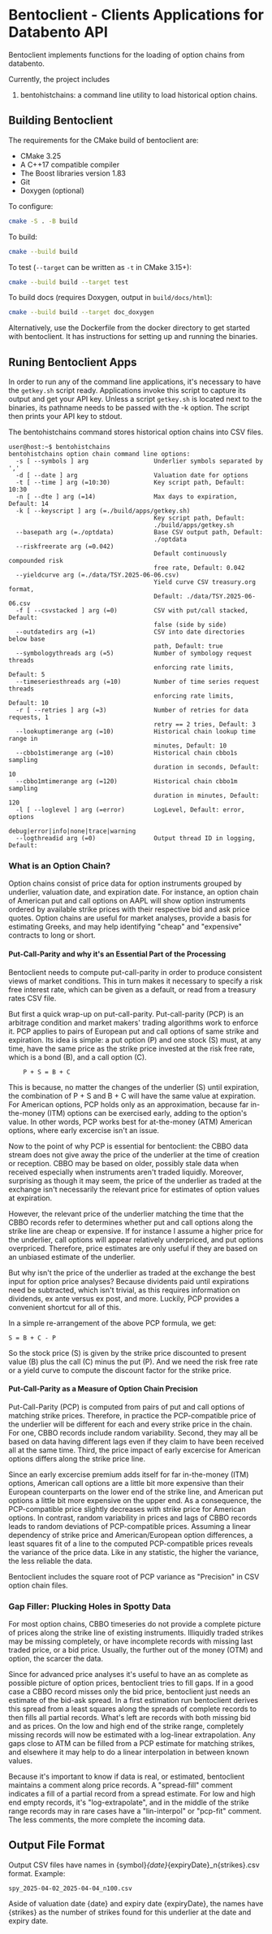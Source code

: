 #  Bentoclient - Clients Applications for Databento API

Bentoclient implements functions for the loading of option chains from databento.

Currently, the project includes

1. bentohistchains: a command line utility to load historical option chains.

## Building Bentoclient

The requirements for the CMake build of bentoclient are:

- CMake 3.25
- A C++17 compatible compiler
- The Boost libraries version 1.83
- Git
- Doxygen (optional)

To configure:

```bash
cmake -S . -B build
```

To build:

```bash
cmake --build build
```

To test (`--target` can be written as `-t` in CMake 3.15+):

```bash
cmake --build build --target test
```

To build docs (requires Doxygen, output in `build/docs/html`):

```bash
cmake --build build --target doc_doxygen
```

Alternatively, use the Dockerfile from the docker directory to get started with bentoclient. It has instructions for setting up and running the binaries.

## Runing Bentoclient Apps

In order to run any of the command line applications, it's necessary to have the `getkey.sh` script ready. Applications invoke this script to capture its output and get your API key. Unless a script `getkey.sh` is located next to the binaries, its pathname needs to be passed with the -k option. The script then prints your API key to stdout.

The bentohistchains command stores historical option chains into CSV files.

```
user@host:~$ bentohistchains 
bentohistchains option chain command line options:
  -s [ --symbols ] arg                  Underlier symbols separated by ','
  -d [ --date ] arg                     Valuation date for options
  -t [ --time ] arg (=10:30)            Key script path, Default: 10:30
  -n [ --dte ] arg (=14)                Max days to expiration, Default: 14
  -k [ --keyscript ] arg (=./build/apps/getkey.sh)
                                        Key script path, Default: 
                                        ./build/apps/getkey.sh
  --basepath arg (=./optdata)           Base CSV output path, Default: 
                                        ./optdata
  --riskfreerate arg (=0.042)
                                        Default continuously compounded risk 
                                        free rate, Default: 0.042
  --yieldcurve arg (=./data/TSY.2025-06-06.csv)
                                        Yield curve CSV treasury.org format, 
                                        Default: ./data/TSY.2025-06-06.csv
  -f [ --csvstacked ] arg (=0)          CSV with put/call stacked, Default: 
                                        false (side by side)
  --outdatedirs arg (=1)                CSV into date directories below base 
                                        path, Default: true
  --symbologythreads arg (=5)           Number of symbology request threads 
                                        enforcing rate limits, Default: 5
  --timeseriesthreads arg (=10)         Number of time series request threads 
                                        enforcing rate limits, Default: 10
  -r [ --retries ] arg (=3)             Number of retries for data requests, 1 
                                        retry == 2 tries, Default: 3
  --lookuptimerange arg (=10)           Historical chain lookup time range in 
                                        minutes, Default: 10
  --cbbo1stimerange arg (=10)           Historical chain cbbo1s sampling 
                                        duration in seconds, Default: 10
  --cbbo1mtimerange arg (=120)          Historical chain cbbo1m sampling 
                                        duration in minutes, Default: 120
  -l [ --loglevel ] arg (=error)        LogLevel, Default: error, options 
                                        debug|error|info|none|trace|warning
  --logthreadid arg (=0)                Output thread ID in logging, Default: 

```

### What is an Option Chain?

Option chains consist of price data for option instruments grouped by underlier, valuation date, and expiration date. For instance, an option chain of American put and call options on AAPL will show option instruments ordered by available strike prices with their respective bid and ask price quotes. Option chains are useful for market analyses, provide a basis for estimating Greeks, and may help identifying "cheap" and "expensive" contracts to long or short.

#### Put-Call-Parity and why it's an Essential Part of the Processing

Bentoclient needs to compute put-call-parity in order to produce consistent views of market conditions. This in turn makes it necessary to specify a risk free interest rate, which can be given as a default, or read from a treasury rates CSV file.

But first a quick wrap-up on put-call-parity. Put-call-parity (PCP) is an arbitrage  condition and market makers' trading algorithms work to enforce it. PCP applies to pairs of European put and call options of same strike and expiration. Its idea is simple: a put option (P) and one stock (S) must, at any time, have the same price as the strike price invested at the risk free rate, which is a bond (B), and a call option (C).
```
    P + S = B + C
```
This is because, no matter the changes of the underlier (S) until expiration, the combination of P + S and B + C will have the same value at expiration. For American options, PCP holds only as an approximation, because far in-the-money (ITM) options can be exercised early, adding to the option's value. In other words, PCP works best for at-the-money (ATM) American options, where early excercise isn't an issue.

Now to the point of why PCP is essential for bentoclient: the CBBO data stream does not give away the price of the underlier at the time of creation or reception. CBBO may be based on older, possibly stale data when received especially when instruments aren't traded liquidly. Moreover, surprising as though it may seem, the price of the underlier as traded at the exchange isn't necessarily the relevant price for estimates of option values at expiration.

However, the relevant price of the underlier matching the time that the CBBO records refer to determines whether put and call options along the strike line are cheap or expensive. If for instance I assume a higher price for the underlier, call options will appear relatively underpriced, and put options overpriced. Therefore, price estimates are only useful if they are based on an unbiased estimate of the underlier.

But why isn't the price of the underlier as traded at the exchange the best input for option price analyses? Because dividents paid until expirations need be subtracted, which isn't trivial, as this requires information on dividends, ex ante versus ex post, and more. Luckily, PCP provides a convenient shortcut for all of this.

In a simple re-arrangement of the above PCP formula, we get:
```
S = B + C - P
```
So the stock price (S) is given by the strike price discounted to present value (B) plus the call (C) minus the put (P). And we need the risk free rate or a yield curve to compute the discount factor for the strike price.

#### Put-Call-Parity as a Measure of Option Chain Precision

Put-Call-Parity (PCP) is computed from pairs of put and call options of matching strike prices. Therefore, in practice the PCP-compatible price of the underlier will be different for each and every strike price in the chain. For one, CBBO records include random variability. Second, they may all be based on data having different lags even if they claim to have been received all at the same time. Third, the price impact of early excercise for American options differs along the strike price line.

Since an early excercise premium adds itself for far in-the-money (ITM) options, American call options are a little bit more expensive than their European counterparts on the lower end of the strike line, and American put options a little bit more expensive on the upper end. As a consequence, the PCP-compatible price slightly decreases with strike price for American options. In contrast, random variability in prices and lags of CBBO records leads to random deviations of PCP-compatible prices. Assuming a linear dependency of strike price and American/European option differences, a least squares fit of a line to the computed PCP-compatible prices reveals the variance of the price data. Like in any statistic, the higher the variance, the less reliable the data.

Bentoclient includes the square root of PCP variance as "Precision" in CSV option chain files.

### Gap Filler: Plucking Holes in Spotty Data

For most option chains, CBBO timeseries do not provide a complete picture of prices along the strike line of existing instruments. Illiquidly traded strikes may be missing completely, or have incomplete records with missing last traded price, or a bid price. Usually, the further out of the money (OTM) and option, the scarcer the data.

Since for advanced price analyses it's useful to have an as complete as possible picture of option prices, bentoclient tries to fill gaps. If in a good case a CBBO record misses only the bid price, bentoclient just needs an estimate of the bid-ask spread. In a first estimation run bentoclient derives this spread from a least squares along the spreads of complete records to then fills all partial records. What's left are records with both missing bid and as prices. On the low and high end of the strike range, completely missing records will now be estimated with a log-linear extrapolation. Any gaps close to ATM can be filled from a PCP estimate for matching strikes, and elsewhere it may help to do a linear interpolation in between known values.

Because it's important to know if data is real, or estimated, bentoclient maintains a comment along price records. A "spread-fill" comment indicates a fill of a partial record from a spread estimate. For low and high end empty records, it's "log-extrapolate", and in the middle of the strike range records may in rare cases have a "lin-interpol" or "pcp-fit" comment. The less comments, the more complete the incoming data.

## Output File Format

Output CSV files have names in {symbol}_{date}_{expiryDate}_n{strikes}.csv format. Example:
```
spy_2025-04-02_2025-04-04_n100.csv
```
Aside of valuation date {date} and expiry date {expiryDate}, the names have {strikes} as the number of strikes found for this underlier at the date and expiry date.
